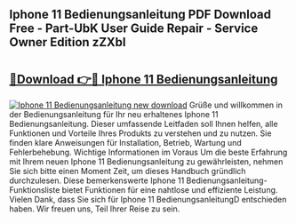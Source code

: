 ## Iphone 11 Bedienungsanleitung PDF Download Free - Part-UbK User Guide Repair - Service Owner Edition zZXbI

# <h2><a href="http://df07dqe.blite.top/?on=Iphone+11+Bedienungsanleitung">🔗Download 👉🔴 Iphone 11 Bedienungsanleitung</a></h2>

[![Iphone 11 Bedienungsanleitung new download](https://i.imgur.com/lujVjoI.png)](http://df07dqe.blite.top/?on=Iphone+11+Bedienungsanleitung)
Grüße und willkommen in der Bedienungsanleitung für Ihr neu erhaltenes Iphone 11 Bedienungsanleitung. Dieser umfassende Leitfaden soll Ihnen helfen, alle Funktionen und Vorteile Ihres Produkts zu verstehen und zu nutzen. Sie finden klare Anweisungen für Installation, Betrieb, Wartung und Fehlerbehebung. Wichtige Informationen im Voraus Um die beste Erfahrung mit Ihrem neuen Iphone 11 Bedienungsanleitung zu gewährleisten, nehmen Sie sich bitte einen Moment Zeit, um dieses Handbuch gründlich durchzulesen. Diese bemerkenswerte Iphone 11 Bedienungsanleitung-Funktionsliste bietet Funktionen für eine nahtlose und effiziente Leistung. Vielen Dank, dass Sie sich für Iphone 11 BedienungsanleitungD entschieden haben. Wir freuen uns, Teil Ihrer Reise zu sein.
